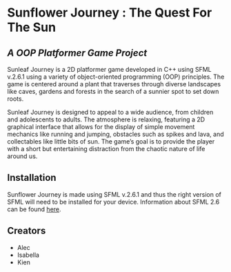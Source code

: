 # Sunflower Journey : The Quest For The Sun

 ## _A OOP Platformer Game Project_
 
Sunleaf Journey is a 2D platformer game developed in C++ using SFML v.2.6.1 using a variety of object-oriented programming (OOP) principles. The game is centered around a plant that traverses through diverse landscapes like caves, gardens and forests in the search of a sunnier spot to set down roots.

Sunleaf Journey is designed to appeal to a wide audience, from children and adolescents to adults. The atmosphere is relaxing, featuring a 2D graphical interface that allows for the display of simple movement mechanics like running and jumping, obstacles such as spikes and lava, and collectables like little bits of sun. The game’s goal is to provide the player with a short but entertaining distraction from the chaotic nature of life around us.

## Installation

Sunflower Journey is made using SFML v.2.6.1 and thus the right version of SFML will need to be installed for your device. Information about SFML 2.6 can be found [here](https://www.sfml-dev.org/tutorials/2.6/).

## Creators
- Alec
- Isabella
- Kien